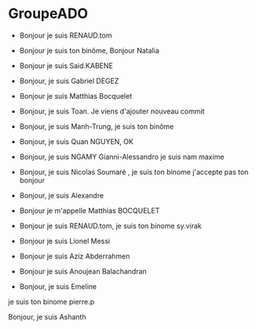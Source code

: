 # GroupeADO

- Bonjour je suis RENAUD.tom

- Bonjour je suis ton binôme, Bonjour Natalia

- Bonjour je suis Said.KABENE

- Bonjour, je suis Gabriel DEGEZ

- Bonjour je suis Matthias Bocquelet

- Bonjour, je suis Toan. Je viens d'ajouter nouveau commit

- Bonjour, je suis Manh-Trung, je suis ton binôme

- Bonjour, je suis Quan NGUYEN, OK

- Bonjour, je suis NGAMY Gianni-Alessandro je suis nam maxime

- Bonjour, je suis Nicolas Soumaré , je suis ton binome j'accepte pas ton bonjour

- Bonjour, je suis Alexandre

- Bonjour je m'appelle Matthias BOCQUELET

- Bonjour je suis RENAUD.tom, je suis ton binome sy.virak

- Bonjour je suis Lionel Messi

- Bonjour je suis Aziz Abderrahmen

- Bonjour je suis Anoujean Balachandran

- Bonjour, je suis Emeline

je suis ton binome pierre.p

Bonjour, je suis Ashanth

